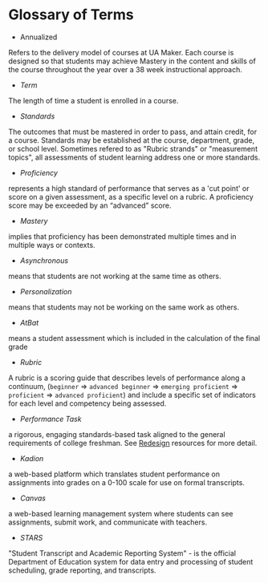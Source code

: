 # Glossary of Terms

* Annualized

Refers to the delivery model of courses at UA Maker. Each course is designed so that students may achieve Mastery in the content and skills of the course throughout the year over a 38 week instructional approach.

* *Term*

The length of time a student is enrolled in a course.

* *Standards*

The outcomes that must be mastered in order to pass, and attain credit, for a course. Standards may be established at the course, department, grade, or school level. Sometimes refered to as "Rubric strands" or "measurement topics", all assessments of student learning address one or more standards.

* *Proficiency*

represents a high standard of performance that serves as a 'cut point' or score on a given assessment, as a specific level on a rubric. A proficiency score may be exceeded by an “advanced” score.

* *Mastery*

implies that proficiency has been demonstrated multiple times and in multiple ways or contexts.

* *Asynchronous*

means that students are not working at the same time as others.

* *Personalization*

means that students may not be working on the same work as others.

* *AtBat*

means a student assessment which is included in the calculation of the final grade

* *Rubric*

A rubric is a scoring guide that describes levels of performance along a continuum, (`beginner` => `advanced beginner` => `emerging proficient` => `proficient` => `advanced proficient`) and include a specific set of indicators for each level and competency being assessed.

* *Performance Task*

a rigorous, engaging standards-based task aligned to the general requirements of college freshman. See [Redesign](http://www.redesignu.org) resources for more detail.

* *Kadion*

a web-based platform which translates student performance on assignments into grades on a 0-100 scale for use on formal transcripts.

* *Canvas*

a web-based learning management system where students can see assignments, submit work, and communicate with teachers.

* *STARS*

"Student Transcript and Academic Reporting System" - is the official Department of Education system for data entry and processing of student scheduling, grade reporting, and transcripts. 
